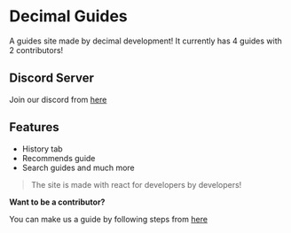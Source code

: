 # Decimal Guides

A guides site made by decimal development! It currently has 4 guides with 2 contributors!

## Discord Server 

Join our discord from [here](https://discord.gg/FrduEZd)

## Features

- History tab
- Recommends guide
- Search guides and much more

> The site is made with react for developers by developers!

**Want to be a contributor?**

You can make us a guide by following steps from [here](https://guides.decimaldev.xyz/#/guide/add-your-guide)
